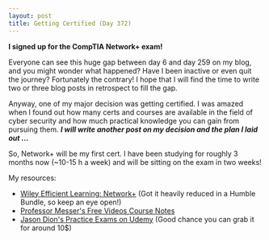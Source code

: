 ```yaml
---
layout: post
title: Getting Certified (Day 372)
---
```


**I signed up for the CompTIA Network+ exam!**

Everyone can see this huge gap between day 6 and day 259 on my blog, and you might wonder what happened? Have I been inactive or even quit the journey? Fortunately the contrary! I hope that I will find the time to write two or three blog posts in retrospect to fill the gap. 

Anyway, one of my major decision was getting certified. I was amazed when I found out how many certs and courses are available in the field of cyber security and how much practical knowledge you can gain from pursuing them. ***I will write another post on my decision and the plan I laid out ...***

So, Network+ will be my first cert. I have been studying for roughly 3 months now (~10-15 h a week) and will be sitting on the exam in two weeks!

My resources:
- [Wiley Efficient Learning: Network+](https://www.efficientlearning.com/comptia-network-plus/) (Got it heavily reduced in a Humble Bundle, so keep an eye open!)
- [Professor Messer's Free Videos Course Notes](https://www.professormesser.com/)
- [Jason Dion's Practice Exams on Udemy](https://www.udemy.com/user/jason-dion/) (Good chance you can grab it for around 10$)
